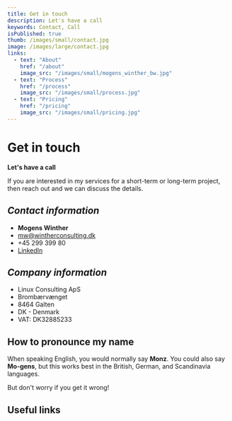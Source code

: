 ```yaml
---
title: Get in touch
description: Let's have a call
keywords: Contact, Call
isPublished: true
thumb: /images/small/contact.jpg
image: /images/large/contact.jpg
links:
  - text: "About"
    href: "/about"
    image_src: "/images/small/mogens_winther_bw.jpg"
  - text: "Process"
    href: "/process"
    image_src: "/images/small/process.jpg"
  - text: "Pricing"
    href: "/pricing"
    image_src: "/images/small/pricing.jpg"
---
```

# Get in touch

**Let's have a call**

If you are interested in my services for a short-term or long-term project, then reach out and we can discuss the details.

## _Contact information_
- **Mogens Winther**
- mw@wintherconsulting.dk
- +45 299 399 80
- [LinkedIn](https://www.linkedin.com/in/mogenswinther/)



## _Company information_
- Linux Consulting ApS
- Brombærvænget
- 8464 Galten
- DK - Denmark
- VAT: DK32885233

## How to pronounce my name
When speaking English, you would normally say **Monz**. You could also say **Mo-gens**, but this works best in the British, German, and  Scandinavia languages.

But don't worry if you get it wrong!


## Useful links
